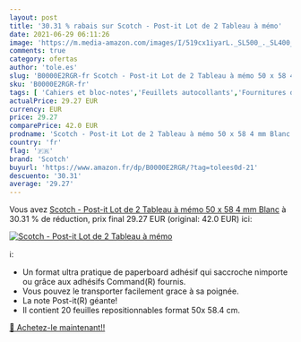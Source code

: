 ```yaml
---
layout: post
title: '30.31 % rabais sur Scotch - Post-it Lot de 2 Tableau à mémo'
date: 2021-06-29 06:11:26
image: 'https://m.media-amazon.com/images/I/519cx1iyarL._SL500_._SL400_.jpg'
comments: true
category: ofertas
author: 'tole.es'
slug: 'B0000E2RGR-fr Scotch - Post-it Lot de 2 Tableau à mémo 50 x 58 4 mm Blanc'
sku: 'B0000E2RGR-fr'
tags: [ 'Cahiers et bloc-notes','Feuillets autocollants','Fournitures de bureau','Papeterie','scotch', ]
actualPrice: 29.27 EUR
currency: EUR
price: 29.27
comparePrice: 42.0 EUR
prodname: 'Scotch - Post-it Lot de 2 Tableau à mémo 50 x 58 4 mm Blanc'
country: 'fr'
flag: '🇫🇷'
brand: 'Scotch'
buyurl: 'https://www.amazon.fr/dp/B0000E2RGR/?tag=tolees0d-21'
descuento: '30.31'
average: '29.27'
---
```


Vous avez [Scotch - Post-it Lot de 2 Tableau à mémo 50 x 58 4 mm Blanc](https://www.amazon.fr/dp/B0000E2RGR/?tag=tolees0d-21)  à  30.31 % de réduction, prix final  29.27 EUR (original: 42.0 EUR) ici:

[![Scotch - Post-it Lot de 2 Tableau à mémo](https://m.media-amazon.com/images/I/519cx1iyarL._SL500_._SL400_.jpg)](https://www.amazon.fr/dp/B0000E2RGR/?tag=tolees0d-21)

ℹ️:

- Un format ultra pratique de paperboard adhésif qui saccroche nimporte ou grâce aux adhésifs Command(R) fournis.
- Vous pouvez le transporter facilement grace à sa poignée.
- La note Post-it(R) géante!
- Il contient 20 feuilles repositionnables format 50x 58.4 cm.

[🛒 Achetez-le maintenant!!](https://www.amazon.fr/dp/B0000E2RGR/?tag=tolees0d-21)
